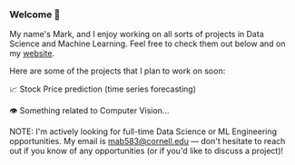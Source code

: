 ### Welcome 👋

My name's Mark, and I enjoy working on all sorts of projects in Data Science and Machine Learning. Feel free to check them out below and on my [website](https://markbotros1.github.io/portfolio-app/).

Here are some of the projects that I plan to work on soon:

📈 Stock Price prediction (time series forecasting)

👁️ Something related to Computer Vision...

NOTE: I'm actively looking for full-time Data Science or ML Engineering opportunities. My email is mab583@cornell.edu — don't hesitate to reach out if you know of any opportunities (or if you'd like to discuss a project)!
